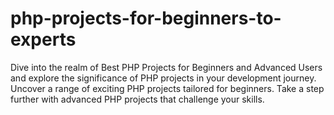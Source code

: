 # php-projects-for-beginners-to-experts
Dive into the realm of Best PHP Projects for Beginners and Advanced Users and explore the significance of PHP projects in your development journey. Uncover a range of exciting PHP projects tailored for beginners. Take a step further with advanced PHP projects that challenge your skills.
